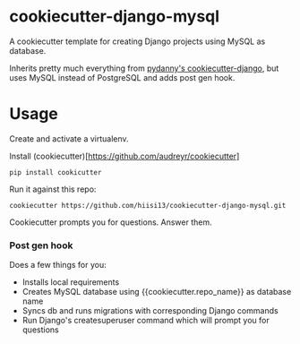 cookiecutter-django-mysql
=========================

A cookiecutter template for creating Django projects using MySQL as database.

Inherits pretty much everything from [pydanny's cookiecutter-django](https://github.com/pydanny/cookiecutter-django), but uses MySQL instead of PostgreSQL and adds post gen hook.

Usage
=====

Create and activate a virtualenv.


Install (cookiecutter)[https://github.com/audreyr/cookiecutter]
```
pip install cookicutter
```

Run it against this repo:
```
cookiecutter https://github.com/hiisi13/cookiecutter-django-mysql.git
```

Cookiecutter prompts you for questions. Answer them.

### Post gen hook

Does a few things for you:

* Installs local requirements
* Creates MySQL database using {{cookiecutter.repo_name}} as database name
* Syncs db and runs migrations with corresponding Django commands
* Run Django's createsuperuser command which will prompt you for questions
